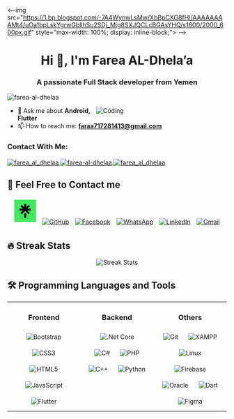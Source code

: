 
  <--img src="https://1.bp.blogspot.com/-7A4WynwLsMw/XbBpCXG8fHI/AAAAAAAAMt4/uOa1bpLskYgrwGbllhSu2SDj_Mig8SXJQCLcBGAsYHQ/s1600/2000_600px.gif" style="max-width: 100%; display: inline-block;">
  -->
<h1 align="center">Hi 👋, I'm Farea AL-Dhela’a</h1>
<h3 align="center">A passionate Full Stack developer from Yemen</h3>

<p align="left"> 
  <img src="https://komarev.com/ghpvc/?username=farea-al-dhelaa&label=Profile%20views&color=0e75b6&style=flat" alt="farea-al-dhelaa" /> 
</p>

<img align="right" alt="Coding" src="https://cdn.dribbble.com/users/1162077/screenshots/3848914/programmer.gif" style="width:300px !important; display: inline-block;">

- 💬 Ask me about **Android, Flutter**
- 📫 How to reach me: **[faraa717281413@gmail.com](mailto:faraa717281413@gmail.com)**

<h3>Contact With Me:</h3>
<p>
  <a href="https://x.com/Flutter_Dev717?s=08" target="_blank">
    <img align="center" src="https://raw.githubusercontent.com/rahuldkjain/github-profile-readme-generator/master/src/images/icons/Social/twitter.svg" alt="farea_al_dhelaa" height="30" width="40" />
  </a>
  <a href="https://www.linkedin.com/in/farea-al-dhela-a-9624b431a/?utm_source=share&utm_campaign=share_via&utm_content=profile&utm_medium=android_app" target="_blank">
    <img align="center" src="https://raw.githubusercontent.com/rahuldkjain/github-profile-readme-generator/master/src/images/icons/Social/linked-in-alt.svg" alt="farea-al-dhelaa" height="30" width="40" />
  </a>
  <a href="https://www.youtube.com/c/@farea_al_dhelaa" target="_blank">
    <img align="center" src="https://raw.githubusercontent.com/rahuldkjain/github-profile-readme-generator/master/src/images/icons/Social/youtube.svg" alt="farea_al_dhelaa" height="30" width="40" />
  </a>
</p>

## 🥰 Feel Free to Contact me
<div align="center">
  <a href="https://linktr.ee/YCC2030"><img alt="Linktree" width="10%" style="padding:5px" src="https://github.com/Farea-YCC/Profiledata/blob/main/linktree.gif"/></a>
  <a href="https://github.com/Farea-YCC"><img alt="GitHub" width="10%" style="padding:5px" src="https://img.icons8.com/clouds/100/000000/github.png"/></a>
  <a href="https://www.facebook.com/faraa.aldhelaa"><img alt="Facebook" width="10%" style="padding:5px" src="https://img.icons8.com/clouds/100/000000/facebook.png"/></a>
  <a href="https://wsend.co/967717281413"><img alt="WhatsApp" width="10%" style="padding:5px" src="https://img.icons8.com/clouds/100/000000/whatsapp.png"/></a>
  <a href="https://www.linkedin.com/in/farea-al-dhela-a-9624b431a/?utm_source=share&utm_campaign=share_via&utm_content=profile&utm_medium=android_app"><img alt="LinkedIn" width="10%" style="padding:5px" src="https://img.icons8.com/clouds/100/000000/linkedin.png"/></a>
  <a href="mailto:faraa717281413@gmail.com"><img alt="Gmail" width="10%" style="padding:5px" src="https://img.icons8.com/clouds/100/000000/apple-mail.png"/></a>
</div>  

## 🔥 Streak Stats
<p align="center">
  <img src="https://github-readme-streak-stats.herokuapp.com/?user=Farea-YCC&theme=radical" alt="Streak Stats">
</p>

## 🛠️ Programming Languages and Tools

<table><tr><td valign="top" width="33%">
<h3 align="center">Frontend</h3>
<div align="center">  
  <img style="margin: 10px" src="https://profilinator.rishav.dev/skills-assets/bootstrap-plain.svg" alt="Bootstrap" height="50" />  
  <img style="margin: 10px" src="https://profilinator.rishav.dev/skills-assets/css3-original-wordmark.svg" alt="CSS3" height="50" />  
  <img style="margin: 10px" src="https://profilinator.rishav.dev/skills-assets/html5-original-wordmark.svg" alt="HTML5" height="50" />  
  <img style="margin: 10px" src="https://profilinator.rishav.dev/skills-assets/javascript-original.svg" alt="JavaScript" height="50" /> 
  <img style="margin: 10px" src="https://profilinator.rishav.dev/skills-assets/flutterio-icon.svg" alt="Flutter" height="50" /> 
</div>
</td><td valign="top" width="33%">
<h3 align="center">Backend</h3>
<div align="center">  
  <img style="margin: 10px" src="https://profilinator.rishav.dev/skills-assets/dotnetcore.png" alt=".Net Core" height="50" />  
  <img style="margin: 10px" src="https://profilinator.rishav.dev/skills-assets/csharp-original.svg" alt="C#" height="50" />  
  <img style="margin: 10px" src="https://profilinator.rishav.dev/skills-assets/php-original.svg" alt="PHP" height="50" />  
  <img style="margin: 10px" src="https://profilinator.rishav.dev/skills-assets/cplusplus-original.svg" alt="C++" height="50" />  
  <img style="margin: 10px" src="https://profilinator.rishav.dev/skills-assets/python-original.svg" alt="Python" height="50" />  
</div>
</td><td valign="top" width="33%">
<h3 align="center">Others</h3>
<div align="center">  
  <img style="margin: 10px" src="https://profilinator.rishav.dev/skills-assets/git-scm-icon.svg" alt="Git" height="50" />  
  <img style="margin: 10px" src="https://profilinator.rishav.dev/skills-assets/xampp.png" alt="XAMPP" height="50" />  
  <img style="margin: 10px" src="https://profilinator.rishav.dev/skills-assets/linux-original.svg" alt="Linux" height="50" />  
  <img style="margin: 10px" src="https://profilinator.rishav.dev/skills-assets/firebase.png" alt="Firebase" height="50" />  
  <img style="margin: 10px" src="https://profilinator.rishav.dev/skills-assets/oracle-original.svg" alt="Oracle" height="50" />
  <img style="margin: 10px" src="https://profilinator.rishav.dev/skills-assets/dartlang-icon.svg" alt="Dart" height="50" />  
  <img style="margin: 10px" src="https://profilinator.rishav.dev/skills-assets/figma-icon.svg" alt="Figma" height="50" /> 
</div>
</td></tr></table>
